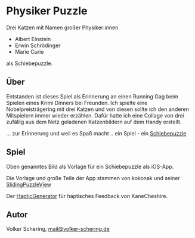 #  Physiker Puzzle

Drei Katzen mit Namen großer Physiker:innen

   - Albert Einstein
   - Erwin Schrödinger
   - Marie Curie
   
als Schiebepuzzle.

## Über

Entstanden ist dieses Spiel als Erinnerung an einen Running Gag beim Spielen 
eines Krimi Dinners bei Freunden.
Ich spielte eine Nobelpreisträgering mit drei Katzen und von diesen sollte ich 
den anderen Mitspielern immer wieder erzählen. Dafür hatte ich eine Collage von 
drei zufällig aus dem Netz geladenen Katzenbildern auf dem Handy erstellt.

... zur Erinnerung und weil es Spaß macht .. 
ein Spiel - ein [Schiebepuzzle](https://de.wikipedia.org/wiki/15-Puzzle)

## Spiel

Oben genanntes Bild als Vorlage für ein Schiebepuzzle als iOS-App.

Die Vorlage und große Teile der App stammen von kokonak und seiner 
[SlidingPuzzleView](https://github.com/kokonak/SlidingPuzzleView)

Der [HapticGenerator](https://github.com/KaneCheshire/HapticGenerator) 
für haptisches Feedback von KaneCheshire.

## Autor

Volker Schering, <a src="mailto:mail@volker-schering.de">mail@volker-schering.de</a>
